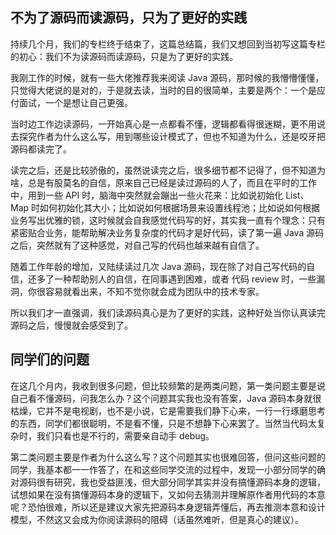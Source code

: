 ##  不为了源码而读源码，只为了更好的实践

持续几个月，我们的专栏终于结束了，这篇总结篇，我们又想回到当初写这篇专栏的初心：我们不为读源码而读源码，只是为了更好的实践。

我刚工作的时候，就有一些大佬推荐我来阅读 Java 源码，那时候的我懵懵懂懂，只觉得大佬说的是对的，于是就去读，当时的目的很简单，主要是两个：一个是应付面试，一个是想让自己更强。

当时边工作边读源码，一开始真心是一点都看不懂，逻辑都看得很迷糊，更不用说去探究作者为什么这么写，用到哪些设计模式了，但也不知道为什么，还是咬牙把源码都读完了。

读完之后，还是比较骄傲的，虽然说读完之后，很多细节都不记得了，但不知道为啥，总是有股莫名的自信，原来自己已经是读过源码的人了，而且在平时的工作中，用到一些 API 时，脑海中突然就会蹦出一些火花来：比如说初始化 List、Map 时如何初始化其大小；比如说如何根据场景来设置线程池；比如说如何根据业务写出优雅的锁，这时候就会自我感觉代码写的好，其实我一直有个理念：只有紧密贴合业务，能帮助解决业务复杂度的代码才是好代码，读了第一遍 Java 源码之后，突然就有了这种感觉，对自己写的代码也越来越有自信了。

随着工作年龄的增加，又陆续读过几次 Java 源码，现在除了对自己写代码的自信，还多了一种帮助别人的自信，在同事遇到困难，或者 代码 review 时，一些漏洞，你很容易就看出来，不知不觉你就会成为团队中的技术专家。

所以我们才一直强调，我们读源码真心是为了更好的实践，这种好处当你认真读完源码之后，慢慢就会感受到了。



##  

## 同学们的问题

在这几个月内，我收到很多问题，但比较频繁的是两类问题，第一类问题主要是说自己看不懂源码，问我怎么办？这个问题其实我也没有答案，Java 源码本身就很枯燥，它并不是电视剧，也不是小说，它是需要我们静下心来，一行一行琢磨思考的东西，同学们都很聪明，不是看不懂，只是不想静下心来罢了。当然当代码太复杂时，我们只看也是不行的，需要亲自动手 debug。

第二类问题主要是作者为什么这么写？这个问题其实也很难回答，但问这些问题的同学，我基本都一一作答了，在和这些同学交流的过程中，发现一小部分同学的确对源码很有研究，我也受益匪浅，但大部分同学其实并没有搞懂源码本身的逻辑，试想如果在没有搞懂源码本身的逻辑下，又如何去猜测并理解原作者用代码的本意呢？恐怕很难，所以还是建议大家先把源码本身逻辑弄懂后，再去推测本意和设计模型，不然这又会成为你阅读源码的阻碍（话虽然难听，但是真心的建议）。



